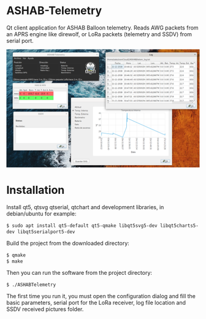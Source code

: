 # ASHAB-Telemetry

Qt client application for ASHAB Balloon telemetry.
Reads AWG packets from an APRS engine like direwolf, or LoRa packets (telemetry and SSDV) from serial port.

![App](ASHAB-Telemetry.png)

# Installation

Install qt5, qtsvg qtserial, qtchart and development libraries, in debian/ubuntu for example:
```
$ sudo apt install qt5-default qt5-qmake libqt5svg5-dev libqt5charts5-dev libqt5serialport5-dev
```

Build the project from the downloaded directory:

```
$ qmake
$ make
```
Then you can run the software from the project directory:

```
$ ./ASHABTelemetry
```

The first time you run it, you must open the configuration dialog and fill the basic parameters, serial port for the LoRa receiver, log file location and SSDV received pictures folder.


